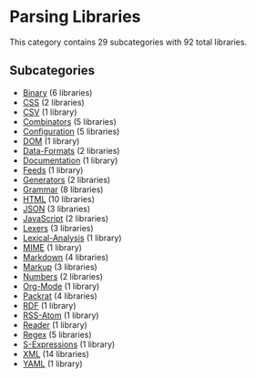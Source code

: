 # Parsing Libraries

This category contains 29 subcategories with 92 total libraries.

## Subcategories

- [Binary](Binary.md) (6 libraries)
- [CSS](CSS.md) (2 libraries)
- [CSV](CSV.md) (1 library)
- [Combinators](Combinators.md) (5 libraries)
- [Configuration](Configuration.md) (5 libraries)
- [DOM](DOM.md) (1 library)
- [Data-Formats](Data-Formats.md) (2 libraries)
- [Documentation](Documentation.md) (1 library)
- [Feeds](Feeds.md) (1 library)
- [Generators](Generators.md) (2 libraries)
- [Grammar](Grammar.md) (8 libraries)
- [HTML](HTML.md) (10 libraries)
- [JSON](JSON.md) (3 libraries)
- [JavaScript](JavaScript.md) (2 libraries)
- [Lexers](Lexers.md) (3 libraries)
- [Lexical-Analysis](Lexical-Analysis.md) (1 library)
- [MIME](MIME.md) (1 library)
- [Markdown](Markdown.md) (4 libraries)
- [Markup](Markup.md) (3 libraries)
- [Numbers](Numbers.md) (2 libraries)
- [Org-Mode](Org-Mode.md) (1 library)
- [Packrat](Packrat.md) (4 libraries)
- [RDF](RDF.md) (1 library)
- [RSS-Atom](RSS-Atom.md) (1 library)
- [Reader](Reader.md) (1 library)
- [Regex](Regex.md) (5 libraries)
- [S-Expressions](S-Expressions.md) (1 library)
- [XML](XML.md) (14 libraries)
- [YAML](YAML.md) (1 library)
